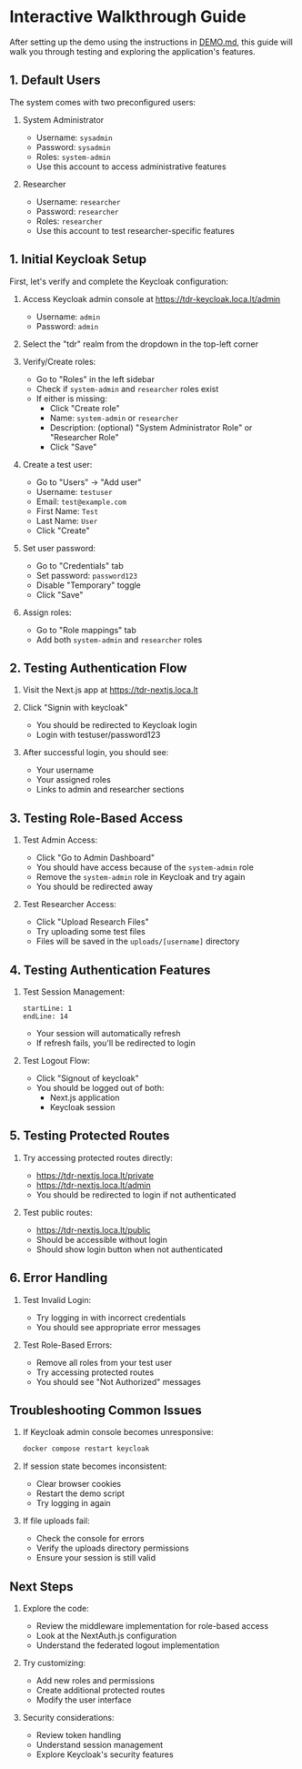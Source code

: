 # Interactive Walkthrough Guide

After setting up the demo using the instructions in [DEMO.md](DEMO.md), this guide will walk you through testing and exploring the application's features.

## 1. Default Users

The system comes with two preconfigured users:

1. System Administrator
   - Username: `sysadmin`
   - Password: `sysadmin`
   - Roles: `system-admin`
   - Use this account to access administrative features

2. Researcher
   - Username: `researcher`
   - Password: `researcher`
   - Roles: `researcher`
   - Use this account to test researcher-specific features

## 1. Initial Keycloak Setup

First, let's verify and complete the Keycloak configuration:

1. Access Keycloak admin console at https://tdr-keycloak.loca.lt/admin
   - Username: `admin`
   - Password: `admin`

2. Select the "tdr" realm from the dropdown in the top-left corner

3. Verify/Create roles:
   - Go to "Roles" in the left sidebar
   - Check if `system-admin` and `researcher` roles exist
   - If either is missing:
     * Click "Create role"
     * Name: `system-admin` or `researcher`
     * Description: (optional) "System Administrator Role" or "Researcher Role"
     * Click "Save"

4. Create a test user:
   - Go to "Users" → "Add user"
   - Username: `testuser`
   - Email: `test@example.com`
   - First Name: `Test`
   - Last Name: `User`
   - Click "Create"
   
5. Set user password:
   - Go to "Credentials" tab
   - Set password: `password123`
   - Disable "Temporary" toggle
   - Click "Save"

6. Assign roles:
   - Go to "Role mappings" tab
   - Add both `system-admin` and `researcher` roles

## 2. Testing Authentication Flow

1. Visit the Next.js app at https://tdr-nextjs.loca.lt

2. Click "Signin with keycloak"
   - You should be redirected to Keycloak login
   - Login with testuser/password123

3. After successful login, you should see:
   - Your username
   - Your assigned roles
   - Links to admin and researcher sections

## 3. Testing Role-Based Access

1. Test Admin Access:
   - Click "Go to Admin Dashboard"
   - You should have access because of the `system-admin` role
   - Remove the `system-admin` role in Keycloak and try again
   - You should be redirected away

2. Test Researcher Access:
   - Click "Upload Research Files"
   - Try uploading some test files
   - Files will be saved in the `uploads/[username]` directory

## 4. Testing Authentication Features

1. Test Session Management:
   ```typescript:src/components/SessionGuard.tsx
   startLine: 1
   endLine: 14
   ```
   - Your session will automatically refresh
   - If refresh fails, you'll be redirected to login

2. Test Logout Flow:
   - Click "Signout of keycloak"
   - You should be logged out of both:
     * Next.js application
     * Keycloak session

## 5. Testing Protected Routes

1. Try accessing protected routes directly:
   - https://tdr-nextjs.loca.lt/private
   - https://tdr-nextjs.loca.lt/admin
   - You should be redirected to login if not authenticated

2. Test public routes:
   - https://tdr-nextjs.loca.lt/public
   - Should be accessible without login
   - Should show login button when not authenticated

## 6. Error Handling

1. Test Invalid Login:
   - Try logging in with incorrect credentials
   - You should see appropriate error messages

2. Test Role-Based Errors:
   - Remove all roles from your test user
   - Try accessing protected routes
   - You should see "Not Authorized" messages

## Troubleshooting Common Issues

1. If Keycloak admin console becomes unresponsive:
   ```bash
   docker compose restart keycloak
   ```

2. If session state becomes inconsistent:
   - Clear browser cookies
   - Restart the demo script
   - Try logging in again

3. If file uploads fail:
   - Check the console for errors
   - Verify the uploads directory permissions
   - Ensure your session is still valid

## Next Steps

1. Explore the code:
   - Review the middleware implementation for role-based access
   - Look at the NextAuth.js configuration
   - Understand the federated logout implementation

2. Try customizing:
   - Add new roles and permissions
   - Create additional protected routes
   - Modify the user interface

3. Security considerations:
   - Review token handling
   - Understand session management
   - Explore Keycloak's security features 